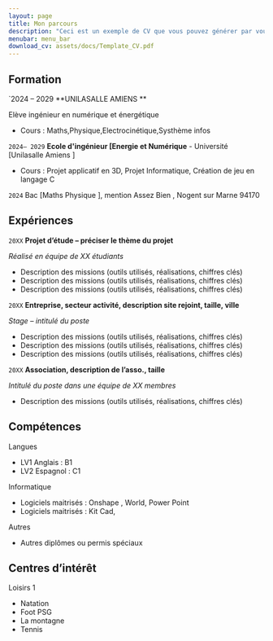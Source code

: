 ```yaml
---
layout: page
title: Mon parcours
description: "Ceci est un exemple de CV que vous pouvez générer par vous-même"
menubar: menu_bar
download_cv: assets/docs/Template_CV.pdf
---
```


## Formation 

`2024 – 2029
**UNILASALLE AMIENS **

Elève ingénieur en numérique et énergétique 
* Cours : Maths,Physique,Electrocinétique,Systhème infos

`2024– 2029`
**Ecole d'ingénieur [Energie et Numérique** - Université [Unilasalle Amiens ]
* Cours : Projet applicatif en 3D, Projet Informatique, Création de jeu en langage C 

`2024`
Bac [Maths Physique ], mention Assez Bien , Nogent sur Marne 94170

## Expériences

`20XX` **Projet d’étude – préciser le thème du projet**

_Réalisé en équipe de XX étudiants_
* Description des missions (outils utilisés, réalisations, chiffres clés)
* Description des missions (outils utilisés, réalisations, chiffres clés)
* Description des missions (outils utilisés, réalisations, chiffres clés)


`20XX` **Entreprise, secteur activité, description site rejoint, taille, ville**

_Stage – intitulé du poste_
* Description des missions (outils utilisés, réalisations, chiffres clés)
* Description des missions (outils utilisés, réalisations, chiffres clés)
* Description des missions (outils utilisés, réalisations, chiffres clés)

`20XX` **Association, description de l’asso., taille**

_Intitulé du poste dans une équipe de XX membres_
* Description des missions (outils utilisés, réalisations, chiffres clés)

## Compétences

Langues
* LV1 Anglais  : B1 
* LV2 Espagnol : C1 

Informatique
* Logiciels maitrisés : Onshape , World, Power Point  
* Logiciels maitrisés : Kit Cad, 

Autres
* Autres diplômes ou permis spéciaux

## Centres d’intérêt

Loisirs 1
* Natation 
* Foot PSG 
* La montagne 
* Tennis
